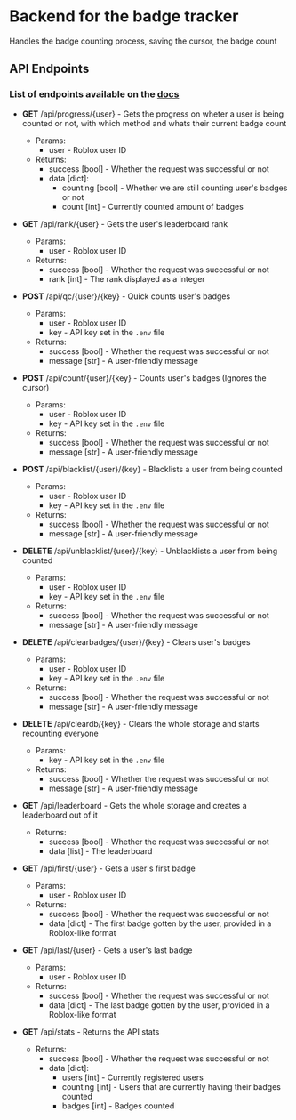# Backend for the badge tracker

Handles the badge counting process, saving the cursor, the badge count

## API Endpoints 
### List of endpoints available on the [docs](https://sbc.gacek.wtf/docs)

* **GET** /api/progress/{user} - Gets the progress on wheter a user is being counted or not, with which method and whats their current badge count
	* Params:
		* user - Roblox user ID
	* Returns:
		* success [bool] - Whether the request was successful or not
		* data [dict]:
			* counting [bool] - Whether we are still counting user's badges or not
			* count [int] - Currently counted amount of badges

* **GET** /api/rank/{user} - Gets the user's leaderboard rank
	*  Params:
		* user - Roblox user ID
	* Returns:
		* success [bool] - Whether the request was successful or not
		* rank [int] - The rank displayed as a integer

* **POST** /api/qc/{user}/{key} - Quick counts user's badges
	*  Params:
		* user - Roblox user ID
		* key - API key set in the `.env` file
	* Returns:
		* success [bool] - Whether the request was successful or not
		* message [str] - A user-friendly message

* **POST** /api/count/{user}/{key} - Counts user's badges (Ignores the cursor)
	*  Params:
		* user - Roblox user ID
		* key - API key set in the `.env` file
	* Returns:
		* success [bool] - Whether the request was successful or not
		* message [str] - A user-friendly message

* **POST** /api/blacklist/{user}/{key} - Blacklists a user from being counted
	* Params:
		* user - Roblox user ID
		* key - API key set in the `.env` file
	* Returns:
		* success [bool] - Whether the request was successful or not
		* message [str] - A user-friendly message

* **DELETE** /api/unblacklist/{user}/{key} - Unblacklists a user from being counted
	* Params:
		* user - Roblox user ID
		* key - API key set in the `.env` file
	* Returns:
		* success [bool] - Whether the request was successful or not
		* message [str] - A user-friendly message

* **DELETE** /api/clearbadges/{user}/{key} - Clears user's badges
	* Params:
		* user - Roblox user ID
		* key - API key set in the `.env` file
	* Returns:
		* success [bool] - Whether the request was successful or not
		* message [str] - A user-friendly message

* **DELETE** /api/cleardb/{key} - Clears the whole storage and starts recounting everyone
	* Params:
		* key - API key set in the `.env` file
	* Returns:
		* success [bool] - Whether the request was successful or not
		* message [str] - A user-friendly message

* **GET** /api/leaderboard - Gets the whole storage and creates a leaderboard out of it
	* Returns:
		* success [bool] - Whether the request was successful or not
		* data [list] - The leaderboard

* **GET** /api/first/{user} - Gets a user's first badge
	* Params:
		* user - Roblox user ID
	* Returns:
		* success [bool] - Whether the request was successful or not
		* data [dict] - The first badge gotten by the user, provided in a Roblox-like format

* **GET** /api/last/{user} - Gets a user's last badge
	* Params:
		* user - Roblox user ID
	* Returns:
		* success [bool] - Whether the request was successful or not
		* data [dict] - The last badge gotten by the user, provided in a Roblox-like format

* **GET** /api/stats - Returns the API stats
	* Returns:
		* success [bool] - Whether the request was successful or not
		* data [dict]:
			* users [int] - Currently registered users
			* counting [int] - Users that are currently having their badges counted
			* badges [int] - Badges counted
